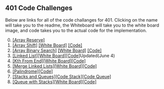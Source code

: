 ## 401 Code Challenges
Below are links for all of the code challanges for 401.  Clicking on the name will take you to the readme, the Whiteboard will take you to the white board image, and code takes you to the actual code for the implementation.

0. [[Array Reserve]](https://github.com/thatsjustjohn/data-structures-and-algorithms/tree/master/code-challenges/arrayReverse)
1. [[Array Shift]](../code-challenges401/readmes/array_shift.md) [[White Board]](../code-challenges401/assets/array_shift.jpg) [[Code]](../code-challenges401/src/main/java/code/challenges401/ArrayShift.java)
2. [[Array Binary Search]](../code-challenges401/readmes/binary_search.md) [[White Board]](../code-challenges401/assets/array_binary_search.jpg) [[Code]](../code-challenges401/src/main/java/code/challenges401/BinarySearch.java)
3. [[Linked List]](../code-challenges401/readmes/linked_list.md)[[White Board]](../code-challenges401/assets/ll_insertions.jpg)[[Code]](../code-challenges401/src/main/java/code/challenges401/linkedlist/LinkedList.java)Updated(June 4)
4. [[Kth From End]](../code-challenges401/readmes/linked_list.md)[[White Board]](../code-challenges401/assets/ll_kth_from_end.jpg)[[Code]](../code-challenges401/src/main/java/code/challenges401/linkedlist/LinkedList.java)
5. [[Merge Linked Lists]](../code-challenges401/readmes/linked_list.md)[[White Board]](../code-challenges401/assets/ll_merge.jpg)[[Code]](../code-challenges401/src/main/java/code/challenges401/linkedlist/LinkedList.java)
6. [[Palindrome]](../code-challenges401/readmes/linked_list.md)[[Code]](../code-challenges401/src/main/java/code/challenges401/linkedlist/LinkedList.java)
7. [[Stacks and Queues]](../code-challenges401/readmes/stack_and_queues.md)[[Code Stack]](../code-challenges401/src/main/java/code/challenges401/stacksandqueues/Stack.java)[[Code Queue]](../code-challenges401/src/main/java/code/challenges401/stacksandqueues/Queue.java)
8. [[Queue with Stacks]](../code-challenges401/readmes/queue_with_stacks.md)[[White Board]](../code-challenges401/assets/queue_with_stacks.jpg)[[Code]](../code-challenges401/src/main/java/code/challenges401/queueWithStacks/PseudoQueue.java)